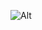 ![Alt](https://repobeats.axiom.co/api/embed/e86de560b3e3187bb802f8951cbdf534f13dda32.svg "Repobeats analytics image")

